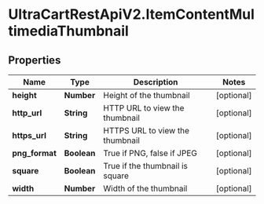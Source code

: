 # UltraCartRestApiV2.ItemContentMultimediaThumbnail

## Properties
Name | Type | Description | Notes
------------ | ------------- | ------------- | -------------
**height** | **Number** | Height of the thumbnail | [optional] 
**http_url** | **String** | HTTP URL to view the thumbnail | [optional] 
**https_url** | **String** | HTTPS URL to view the thumbnail | [optional] 
**png_format** | **Boolean** | True if PNG, false if JPEG | [optional] 
**square** | **Boolean** | True if the thumbnail is square | [optional] 
**width** | **Number** | Width of the thumbnail | [optional] 


